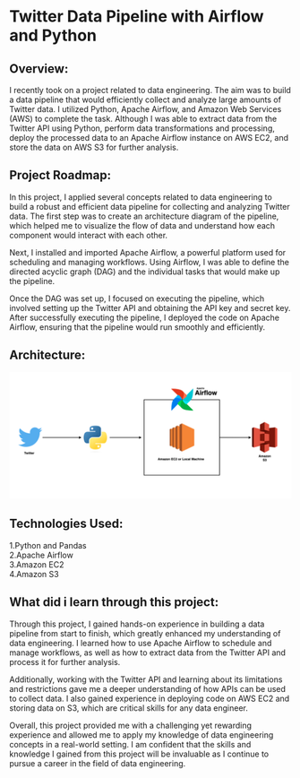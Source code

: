 # Twitter Data Pipeline with Airflow and Python

## Overview:

I recently took on a project related to data engineering. The aim was to build a data pipeline that would efficiently collect and analyze large amounts of Twitter data.
I utilized Python, Apache Airflow, and Amazon Web Services (AWS) to complete the task. Although I was able to extract data from the Twitter API using Python, perform data transformations and processing, deploy the processed data to an Apache Airflow instance on AWS EC2, and store the data on AWS S3 for further analysis.  

## Project Roadmap:

In this project, I applied several concepts related to data engineering to build a robust and efficient data pipeline for collecting and analyzing Twitter data. The first step was to create an architecture diagram of the pipeline, which helped me to visualize the flow of data and understand how each component would interact with each other.

Next, I installed and imported Apache Airflow, a powerful platform used for scheduling and managing workflows. Using Airflow, I was able to define the directed acyclic graph (DAG) and the individual tasks that would make up the pipeline.

Once the DAG was set up, I focused on executing the pipeline, which involved setting up the Twitter API and obtaining the API key and secret key. After successfully executing the pipeline, I deployed the code on Apache Airflow, ensuring that the pipeline would run smoothly and efficiently.

## Architecture:  
  
<img src="arch.png">  

## Technologies Used:  
  
1.Python and Pandas  
2.Apache Airflow  
3.Amazon EC2  
4.Amazon S3 

## What did i learn through this project:  

Through this project, I gained hands-on experience in building a data pipeline from start to finish, which greatly enhanced my understanding of data engineering. I learned how to use Apache Airflow to schedule and manage workflows, as well as how to extract data from the Twitter API and process it for further analysis.  
  
Additionally, working with the Twitter API and learning about its limitations and restrictions gave me a deeper understanding of how APIs can be used to collect data. I also gained experience in deploying code on AWS EC2 and storing data on S3, which are critical skills for any data engineer.  
  
Overall, this project provided me with a challenging yet rewarding experience and allowed me to apply my knowledge of data engineering concepts in a real-world setting. I am confident that the skills and knowledge I gained from this project will be invaluable as I continue to pursue a career in the field of data engineering.
